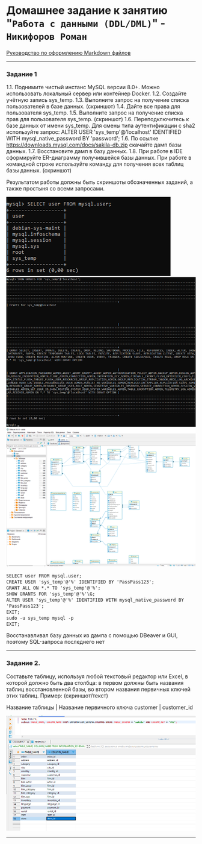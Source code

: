# Домашнее задание к занятию "`Работа с данными (DDL/DML)`" - `Никифоров Роман`

[Руководство по оформлению Markdown файлов](https://gist.github.com/Jekins/2bf2d0638163f1294637#Code)

---

### Задание 1 

1.1. Поднимите чистый инстанс MySQL версии 8.0+. Можно использовать локальный сервер или контейнер Docker.
1.2. Создайте учётную запись sys_temp.
1.3. Выполните запрос на получение списка пользователей в базе данных. (скриншот)
1.4. Дайте все права для пользователя sys_temp.
1.5. Выполните запрос на получение списка прав для пользователя sys_temp. (скриншот)
1.6. Переподключитесь к базе данных от имени sys_temp.
Для смены типа аутентификации с sha2 используйте запрос:
ALTER USER 'sys_temp'@'localhost' IDENTIFIED WITH mysql_native_password BY 'password';
1.6. По ссылке https://downloads.mysql.com/docs/sakila-db.zip скачайте дамп базы данных.
1.7. Восстановите дамп в базу данных.
1.8. При работе в IDE сформируйте ER-диаграмму получившейся базы данных. При работе в командной строке используйте команду для получения всех таблиц базы данных. (скриншот)

Результатом работы должны быть скриншоты обозначенных заданий, а также простыня со всеми запросами.

![список_пользователей](img/img-1.png)
![список_прав_пользователя](img/img-2.png)
![ER-диаграмма](img/img-3.png)


```
SELECT user FROM mysql.user;
CREATE USER 'sys_temp'@'%' IDENTIFIED BY 'PassPass123';
GRANT ALL ON *.* TO 'sys_temp'@'%';
SHOW GRANTS FOR 'sys_temp'@'%'\G;
ALTER USER 'sys_temp'@'%' IDENTIFIED WITH mysql_native_password BY 'PassPass123';
EXIT;
sudo -u sys_temp mysql -p
EXIT;

```
Восстанавливал базу данных из дампа с помощью DBeaver и GUI, поэтому SQL-запроса последнего нет



---

### Задание 2.

Составьте таблицу, используя любой текстовый редактор или Excel, в которой должно быть два столбца: в первом должны быть названия таблиц восстановленной базы, во втором названия первичных ключей этих таблиц. Пример: (скриншот/текст)

Название таблицы | Название первичного ключа
customer         | customer_id

![hello_queue1](img/img-4.png)

---
